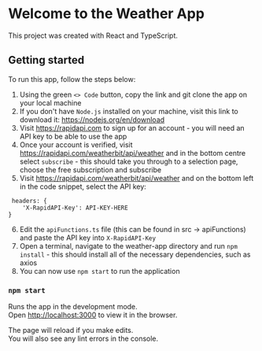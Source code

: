 # Welcome to the Weather App

This project was created with React and TypeScript.

## Getting started

To run this app, follow the steps below:

1. Using the green `<> Code` button, copy the link and git clone the app on your local machine
2. If you don't have `Node.js` installed on your machine, visit this link to download it: https://nodejs.org/en/download
3. Visit https://rapidapi.com to sign up for an account - you will need an API key to be able to use the app
4. Once your account is verified, visit https://rapidapi.com/weatherbit/api/weather and in the bottom centre select `subscribe` - this should take you through to a selection page, choose the free subscription and subscribe
5. Visit https://rapidapi.com/weatherbit/api/weather and on the bottom left in the code snippet, select the API key:
```
 headers: {
    'X-RapidAPI-Key': API-KEY-HERE
}
```
6. Edit the `apiFunctions.ts` file (this can be found in src -> apiFunctions) and paste the API key into `X-RapidAPI-Key`
7. Open a terminal, navigate to the weather-app directory and run `npm install` - this should install all of the necessary dependencies, such as axios
8. You can now use `npm start` to run the application

### `npm start`

Runs the app in the development mode.\
Open [http://localhost:3000](http://localhost:3000) to view it in the browser.

The page will reload if you make edits.\
You will also see any lint errors in the console.
